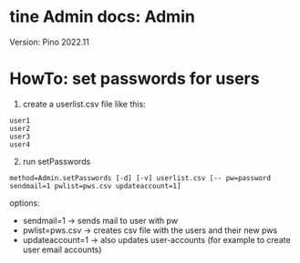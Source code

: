 tine Admin docs: Admin
=================

Version: Pino 2022.11

HowTo: set passwords for users
=================

1) create a userlist.csv file like this:
~~~
user1
user2
user3
user4
~~~
2) run setPasswords

~~~
method=Admin.setPasswords [-d] [-v] userlist.csv [-- pw=password sendmail=1 pwlist=pws.csv updateaccount=1]
~~~

options:

- sendmail=1 -> sends mail to user with pw
- pwlist=pws.csv -> creates csv file with the users and their new pws
- updateaccount=1 -> also updates user-accounts (for example to create user email accounts)
